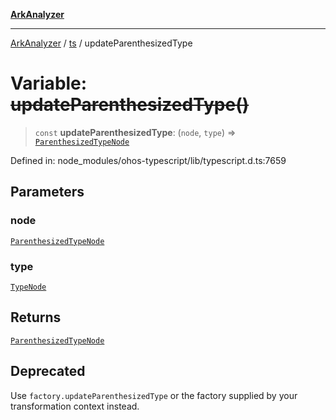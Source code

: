 [**ArkAnalyzer**](../../../../README.md)

***

[ArkAnalyzer](../../../../globals.md) / [ts](../README.md) / updateParenthesizedType

# Variable: ~~updateParenthesizedType()~~

> `const` **updateParenthesizedType**: (`node`, `type`) => [`ParenthesizedTypeNode`](../interfaces/ParenthesizedTypeNode.md)

Defined in: node\_modules/ohos-typescript/lib/typescript.d.ts:7659

## Parameters

### node

[`ParenthesizedTypeNode`](../interfaces/ParenthesizedTypeNode.md)

### type

[`TypeNode`](../interfaces/TypeNode.md)

## Returns

[`ParenthesizedTypeNode`](../interfaces/ParenthesizedTypeNode.md)

## Deprecated

Use `factory.updateParenthesizedType` or the factory supplied by your transformation context instead.
